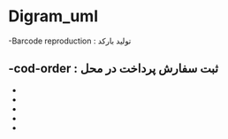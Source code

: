 # Digram_uml

-Barcode reproduction : تولید بارکد

-cod-order : ثبت سفارش پرداخت در محل
-
-
-
-
-
-
